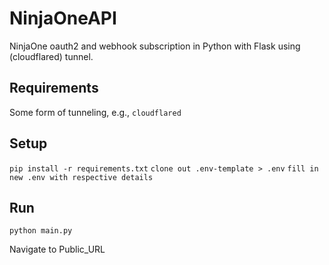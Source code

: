 # NinjaOneAPI
NinjaOne oauth2 and webhook subscription in Python with Flask using (cloudflared) tunnel.

## Requirements
Some form of tunneling, e.g., `cloudflared`

## Setup
```pip install -r requirements.txt```
```clone out .env-template > .env```
```fill in new .env with respective details```

## Run
```python main.py```

Navigate to Public_URL
